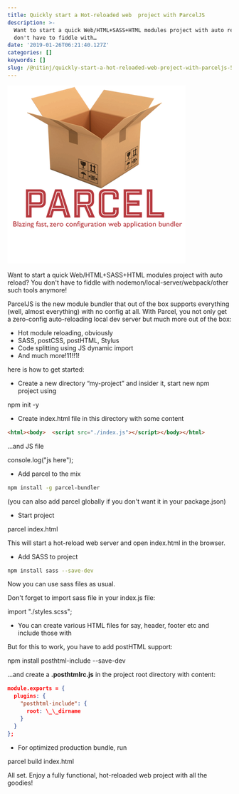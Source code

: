 ```yaml
---
title: Quickly start a Hot-reloaded web  project with ParcelJS
description: >-
  Want to start a quick Web/HTML+SASS+HTML modules project with auto reload? You
  don't have to fiddle with…
date: '2019-01-26T06:21:40.127Z'
categories: []
keywords: []
slug: /@nitinj/quickly-start-a-hot-reloaded-web-project-with-parceljs-52e4d3afb404
---
```


![](img\0__sTbgxMusvyK1nn9u.png)

Want to start a quick Web/HTML+SASS+HTML modules project with auto reload? You don't have to fiddle with nodemon/local-server/webpack/other such tools anymore!

ParcelJS is the new module bundler that out of the box supports everything (well, almost everything) with no config at all. With Parcel, you not only get a zero-config auto-reloading local dev server but much more out of the box:

*   Hot module reloading, obviously
*   SASS, postCSS, postHTML, Stylus
*   Code splitting using JS dynamic import
*   And much more!11!!1!

here is how to get started:

*   Create a new directory “my-project” and insider it, start new npm project using

npm init -y

*   Create index.html file in this directory with some content

```html
<html><body>  <script src="./index.js"></script></body></html>
```

…and JS file

console.log("js here");

*   Add parcel to the mix

```bash
npm install -g parcel-bundler
```

(you can also add parcel globally if you don't want it in your package.json)

*   Start project

parcel index.html

This will start a hot-reload web server and open index.html in the browser.

*   Add SASS to project

```bash
npm install sass --save-dev
```

Now you can use sass files as usual.

Don't forget to import sass file in your index.js file:

import "./styles.scss";

*   You can create various HTML files for say, header, footer etc and include those with

<include src="./src/header.html"></include>

But for this to work, you have to add postHTML support:

npm install posthtml-include --save-dev

…and create a **.posthtmlrc.js** in the project root directory with content:

```json
module.exports = {  
  plugins: {  
    "posthtml-include": {  
      root: \_\_dirname  
    }  
  }  
};
```

*   For optimized production bundle, run

parcel build index.html

All set. Enjoy a fully functional, hot-reloaded web project with all the goodies!
